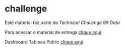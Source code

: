 # challenge

Este material faz parte do *Technical Challenge 99 Data*

Para acessar o material de entrega [clique aqui](https://github.com/Hullyborges/challenge/blob/master/Challenge99.md)

Dashboard Tableau Public [clique aqui](https://public.tableau.com/profile/hully6961#!/vizhome/challenge2v/ChallengeDashboard?publish=yes)
